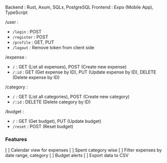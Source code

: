 Backend : Rust, Axum, SQLx, PostgreSQL
Frontend : Expo (Mobile App), TypeScript

/user :
- `/login` : POST
- `/register` : POST
- `/profile` : GET, PUT
- `/logout` : Remove token from client side

/expense :
- `/` : GET (List all expenses), POST (Create new expense)
- `/:id` : GET (Get expense by ID), PUT (Update expense by ID), DELETE (Delete expense by ID)

/category :
- `/` : GET (List all categories), POST (Create new category)
- `/:id` : DELETE (Delete category by ID)

/budget :
- `/` : GET (Get budget), PUT (Update budget)
- `/reset` : POST (Reset budget)


### Features
[ ] Calendar view for expenses
[ ] Spent category wise
[ ] Filter expenses by date range, category
[ ] Budget alerts
[ ] Export data to CSV
